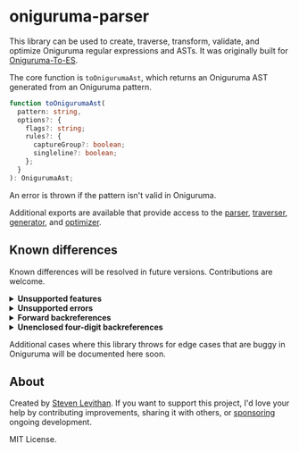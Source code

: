 # oniguruma-parser

This library can be used to create, traverse, transform, validate, and optimize Oniguruma regular expressions and ASTs. It was originally built for [Oniguruma-To-ES](https://github.com/slevithan/oniguruma-to-es).

The core function is `toOnigurumaAst`, which returns an Oniguruma AST generated from an Oniguruma pattern.

```ts
function toOnigurumaAst(
  pattern: string,
  options?: {
    flags?: string;
    rules?: {
      captureGroup?: boolean;
      singleline?: boolean;
    };
  }
): OnigurumaAst;
```

An error is thrown if the pattern isn't valid in Oniguruma.

Additional exports are available that provide access to the [parser](https://github.com/slevithan/oniguruma-parser/tree/main/src/parser), [traverser](https://github.com/slevithan/oniguruma-parser/tree/main/src/traverser), [generator](https://github.com/slevithan/oniguruma-parser/tree/main/src/generator), and [optimizer](https://github.com/slevithan/oniguruma-parser/tree/main/src/optimizer).

## Known differences

Known differences will be resolved in future versions. Contributions are welcome.

<details>
  <summary><b>Unsupported features</b></summary>

The following rarely-used features throw errors since they aren't yet supported:

- Rarely-used character specifiers: Non-A-Za-z with `\cx`, `\C-x`; meta `\M-x`, `\M-\C-x`; bracketed octals `\o{…}`; octal UTF-8 encoded bytes (≥ `\200`).
- Code point sequences: `\x{H H …}`, `\o{O O …}`.
- Absent expressions `(?~|…|…)`, stoppers `(?~|…)`, and clearers `(?~|)`.
- Conditionals: `(?(…)…)`, etc.
- Callouts: `(?{…})`, `(*…)`, etc.
- Relative forward backreferences `\k<+N>` and backrefences with recursion level.
- Flags `y{g}`/`y{w}` (grapheme boundary modes); whole-pattern modifiers `C` (don't capture group), `I` (ignore-case is ASCII), `L` (find longest); flags `D`, `P`, `S`, `W` (digit/POSIX/space/word is ASCII) within mode modifiers.

Despite these gaps, more than 99.99% of real-world Oniguruma regexes are supported, based on a sample of ~55k regexes used in TextMate grammars (conditionals were used in three regexes, and other unsupported features weren't used at all).

Some of the Oniguruma features above are so exotic that they aren't used in *any* public code on GitHub.
</details>

<details>
  <summary><b>Unsupported errors</b></summary>

The following don't yet throw errors, but should:

- Special characters (apart from `-`, `+`) that are invalid in backreference names when referencing a valid group with that name.
  - Named backreferences have a more restricted set of allowed characters than named groups and subroutines.
- Subroutines used in ways that resemble infinite recursion.
  - Such subroutines error in Oniguruma, and do not result in infinite recursion.
</details>

<details>
  <summary><b>Forward backreferences</b></summary>

This library currently treats it as an error if numbered backreferences come before their referenced group.

- Most such placements are mistakes and can never match, due to Oniguruma's behavior for backreferences to nonparticipating groups.
- Erroring matches the behavior of named backreferences.
- For unenclosed backreferences, this affects only `\1`–`\9`. It's not a backreference in the first place if using `\10` or higher and not as many capturing groups are defined to the left (it's an octal or identity escape).

Additionally, this library doesn't yet support the `\k<+N>`/`\k'+N'` syntax for relative forward backreferences.
</details>

<details>
  <summary><b>Unenclosed four-digit backreferences</b></summary>

Although enclosed `\k<…>`/`\k'…'` with any number of digits is supported (assuming the backreference refers to a valid capturing group), unenclosed backreferences currently only support up to three digits (`\999`). Oniguruma supports `\1000` and higher when as many capturing groups are defined to the left, but no Oniguruma regex with more than 999 captures actually works, due to an apparent bug (it will fail to match anything, with no error). Tested in Oniguruma 6.9.8.
</details>

Additional cases where this library throws for edge cases that are buggy in Oniguruma will be documented here soon.

## About

Created by [Steven Levithan](https://github.com/slevithan). If you want to support this project, I'd love your help by contributing improvements, sharing it with others, or [sponsoring](https://github.com/sponsors/slevithan) ongoing development.

MIT License.
